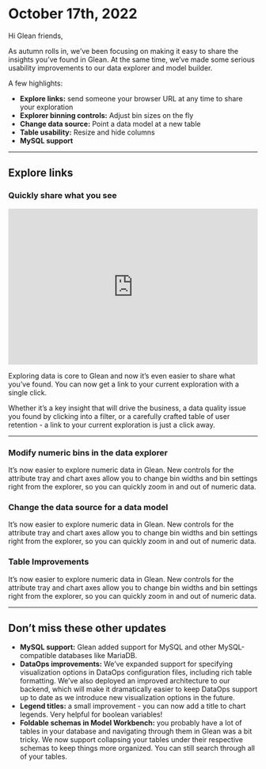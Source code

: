# October 17th, 2022

Hi Glean friends,

As autumn rolls in, we’ve been focusing on making it easy to share the insights you’ve found in Glean. At the same time, we’ve made some serious usability improvements to our data explorer and model builder.

A few highlights:

- **Explore links:** send someone your browser URL at any time to share your exploration
- **Explorer binning controls:** Adjust bin sizes on the fly
- **Change data source:** Point a data model at a new table
- **Table usability:** Resize and hide columns
- **MySQL support**

---

## Explore links

### Quickly share what you see

<div style="position: relative; padding-bottom: 62.5%; height: 0;"><iframe src="https://www.loom.com/embed/ef760e87bd3742d0a8e4e70cbc64f50b?hide_owner=true&hide_share=true&hide_title=true&hideEmbedTopBar=true" frameborder="0" webkitallowfullscreen mozallowfullscreen allowfullscreen style="position: absolute; top: 0; left: 0; width: 100%; height: 100%;"></iframe></div>

Exploring data is core to Glean and now it’s even easier to share what you’ve found. You can now get a link to your current exploration with a single click.

Whether it’s a key insight that will drive the business, a data quality issue you found by clicking into a filter, or a carefully crafted table of user retention - a link to your current exploration is just a click away.

---

### Modify numeric bins in the data explorer

It’s now easier to explore numeric data in Glean. New controls for the attribute tray and chart axes allow you to change bin widths and bin settings right from the explorer, so you can quickly zoom in and out of numeric data.

### Change the data source for a data model

It’s now easier to explore numeric data in Glean. New controls for the attribute tray and chart axes allow you to change bin widths and bin settings right from the explorer, so you can quickly zoom in and out of numeric data.

### Table Improvements

It’s now easier to explore numeric data in Glean. New controls for the attribute tray and chart axes allow you to change bin widths and bin settings right from the explorer, so you can quickly zoom in and out of numeric data.

---

## Don’t miss these other updates

- **MySQL support:** Glean added support for MySQL and other MySQL-compatible databases like MariaDB.
- **DataOps improvements:** We’ve expanded support for specifying visualization options in DataOps configuration files, including rich table formatting. We’ve also deployed an improved architecture to our backend, which will make it dramatically easier to keep DataOps support up to date as we introduce new visualization options in the future.
- **Legend titles:** a small improvement - you can now add a title to chart legends. Very helpful for boolean variables!
- **Foldable schemas in Model Workbench:** you probably have a lot of tables in your database and navigating through them in Glean was a bit tricky. We now support collapsing your tables under their respective schemas to keep things more organized. You can still search through all of your tables.
